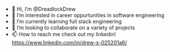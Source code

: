 - 👋 Hi, I’m @DreadlockDrew
- 👀 I’m interested in career oppurtunities in software engineering
- 🌱 I’m currently learning full stack engineering
- 💞️ I’m looking to collaborate on a variety of projects 
- 📫 How to reach me check out my linkedin! https://www.linkedin.com/in/drew-s-025201a6/

<!---
DreadlockDrew/DreadlockDrew is a ✨ special ✨ repository because its `README.md` (this file) appears on your GitHub profile.
You can click the Preview link to take a look at your changes.
--->
